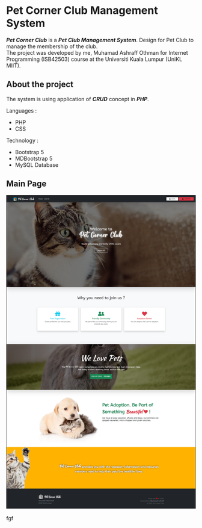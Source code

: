 # Pet Corner Club Management System
***Pet Corner Club*** is a ***Pet Club Management System***. Design for Pet Club to manage the membership of the club.<br>
The project was developed by me, Muhamad Ashraff Othman for Internet Programming (ISB42503) course at  the Universiti Kuala Lumpur (UniKL MIIT).

## About the project
The system is using application of ***CRUD*** concept in ***PHP***.

Languages :
- PHP
- CSS

Technology :
- Bootstrap 5
- MDBootstrap 5
- MySQL Database

## Main Page

![enter image description here](https://raw.githubusercontent.com/iamashraff/Pet-Club-Management-System/main/img/mainpage.png?token=GHSAT0AAAAAABRS3BR4RGLXRF5S7L66WKIOYQWGQXQ)

fgf
